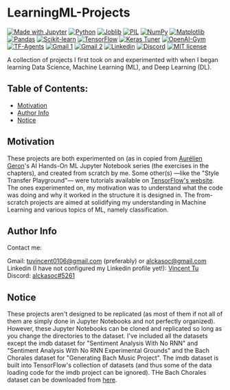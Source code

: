 # LearningML-Projects

[![Made with Jupyter](https://img.shields.io/badge/Made%20with-Jupyter-F3f0f0?&logo=Jupyter&labelColor=F3f0f0)](https://jupyter.org/try)
[![Python](https://img.shields.io/badge/Python-3.8.3-21455f?logo=python&labelColor=21455f)](https://www.python.org/)
[![Joblib](https://img.shields.io/badge/Joblib-0.17.0-21455f?labelColor=21455f)](https://joblib.readthedocs.io/en/latest/)
[![PIL](https://img.shields.io/badge/PIL-7.2.0-21455f?labelColor=21455f)](https://pillow.readthedocs.io/en/stable/)
[![NumPy](https://img.shields.io/badge/NumPy-1.19.5-013243?logo=numpy&labelColor=013243)](https://numpy.org/doc/)
[![Matplotlib](https://img.shields.io/badge/Matplotlib-3.3.2-085678?labelColor=085678)](https://matplotlib.org/)
[![Pandas](https://img.shields.io/badge/Pandas-1.2.4-150458?logo=pandas&labelColor=150458)](https://pandas.pydata.org/pandas-docs/stable/)
[![Scikit-learn](https://img.shields.io/badge/Scikit--learn-3.3.2-319ace?logo=scikit-learn&labelColor=319ace)](https://scikit-learn.org/stable/index.html)
[![TensorFlow](https://img.shields.io/badge/TensorFlow-2.4.1-F3f0f0?logo=tensorflow&labelColor=F3f0f0)](https://www.tensorflow.org/api_docs/)
[![Keras Tuner](https://img.shields.io/badge/Keras%20Tuner-1.0.2-D00000?logo=keras&labelColor=D00000)](https://keras-team.github.io/keras-tuner/)
[![OpenAI-Gym](https://img.shields.io/badge/OpenAI--Gym-0.18.0-0081A5?logo=OpenAI%20Gym&labelColor=0081A5)](https://gym.openai.com/)
[![TF-Agents](https://img.shields.io/badge/TF--Agents-0.7.1-F3f0f0?logo=tensorflow&labelColor=F3f0f0)](https://www.tensorflow.org/agents)
[![Gmail 1](https://img.shields.io/badge/Gmail-tuvincent0106%40gmail.com-F3f0f0?logo=gmail&labelColor=F3f0f0)](https://mail.google.com/mail/?view=cm&fs=1&to=tuvincent0106@gmail.com)
[![Gmail 2](https://img.shields.io/badge/Gmail-alckasoc%40gmail.com-F3f0f0?logo=gmail&labelColor=F3f0f0)](https://mail.google.com/mail/?view=cm&fs=1&to=tuvincent0106@gmail.com)
[![Linkedin](https://img.shields.io/badge/Linkedin-Vincent%20Tu-0A66C2?logo=linkedin&labelColor=0A66C2)](https://www.linkedin.com/in/vincent-tu-422b18208)
[![Discord](https://img.shields.io/badge/Discord-alckasoc%235261-7187da?logo=discord&labelColor=7288db&logoColor=white)](https://discordapp.com/users/251152357063131138/)
[![MIT license](https://img.shields.io/badge/License-MIT-blue.svg?labelColor=blue)](https://raw.githubusercontent.com/alckasoc/LearningML-Projects/main/LICENSE)

A collection of projects I first took on and experimented with when I began learning Data Science, Machine Learning (ML), and Deep Learning (DL).

## Table of Contents:
- [Motivation](https://github.com/alckasoc/LearningML-Projects/blob/main/README.md#motivation)
- [Author Info](https://github.com/alckasoc/LearningML-Projects/blob/main/README.md#author-info)
- [Notice](https://github.com/alckasoc/LearningML-Projects/blob/main/README.md#notice)

## Motivation

These projects are both experimented on (as in copied from [Aurélien Geron](https://github.com/ageron/handson-ml2)'s AI Hands-On ML Jupyter Notebook series (the exercises in the chapters), and created from scratch by me. Some other(s) —like the "Style Transfer Playground"— were tutorials available on [TensorFlow's website](https://www.tensorflow.org/tutorials/generative/style_transfer). The ones experimented on, my motivation was to understand what the code was doing and why it worked in the structure it is designed in. The from-scratch projects are aimed at solidifying my understanding in Machine Learning and various topics of ML, namely classification. 

## Author Info

Contact me:

Gmail: tuvincent0106@gmail.com (preferably) or alckasoc@gmail.com\
Linkedin (I have not configured my Linkedin profile yet!): [Vincent Tu](https://www.linkedin.com/in/vincent-tu-422b18208/)\
Discord: [alckasoc#5261](https://discordapp.com/users/251152357063131138/)

## Notice

These projects aren't designed to be replicated (as most of them if not all of them are simply done in Jupyter Notebooks and not perfectly organized). However, these Jupyter Notebooks can be cloned and replicated so long as you change the directories to the dataset. I've included all the datasets except the imdb dataset for "Sentiment Analysis With No RNN" and "Sentiment Analysis With No RNN Experimental Grounds" and the Bach Chorales dataset for "Generating Bach Music Project". The imdb dataset is built into TensorFlow's collection of datasets (and thus some of the data loading code for the imdb project can be ignored). THe Bach Chorales dataset can be downloaded from [here](https://homl.info/bach). 
